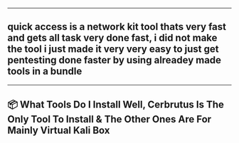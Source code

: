 -------------------------------------------------------------------------------------------------------------------------------------------------------------------------------------------------------------------------
## quick access is a network kit tool thats very fast and gets all task very done fast, i did not make the tool i just made it very very easy to just get pentesting done faster by using alreadey made tools in a bundle
-------------------------------------------------------------------------------------------------------------------------------------------------------------------------------------------------------------------------

## 📦 What Tools Do I Install Well, Cerbrutus Is The Only Tool To Install & The Other Ones Are For Mainly Virtual Kali Box
